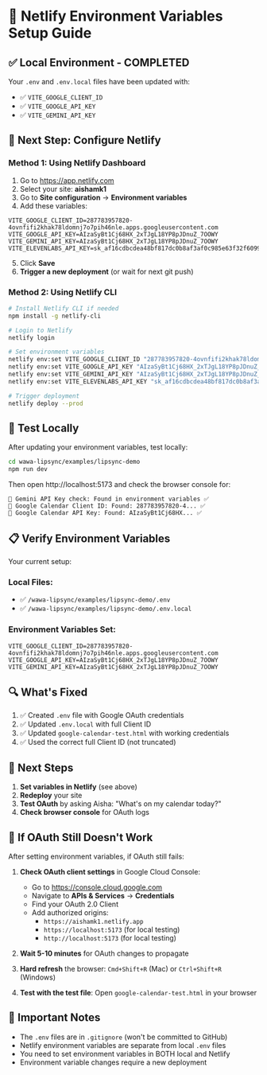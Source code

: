 # 🔧 Netlify Environment Variables Setup Guide

## ✅ **Local Environment - COMPLETED**

Your `.env` and `.env.local` files have been updated with:
- ✅ `VITE_GOOGLE_CLIENT_ID`
- ✅ `VITE_GOOGLE_API_KEY`
- ✅ `VITE_GEMINI_API_KEY`

## 🚀 **Next Step: Configure Netlify**

### **Method 1: Using Netlify Dashboard**

1. Go to https://app.netlify.com
2. Select your site: **aishamk1**
3. Go to **Site configuration** → **Environment variables**
4. Add these variables:

```
VITE_GOOGLE_CLIENT_ID=287783957820-4ovnfifi2khak78ldomnj7o7pih46nle.apps.googleusercontent.com
VITE_GOOGLE_API_KEY=AIzaSyBt1Cj68HX_2xTJgL18YP8pJDnuZ_7OOWY
VITE_GEMINI_API_KEY=AIzaSyBt1Cj68HX_2xTJgL18YP8pJDnuZ_7OOWY
VITE_ELEVENLABS_API_KEY=sk_af16cdbcdea48bf817dc0b8af3af0c985e63f32f6099515b
```

5. Click **Save**
6. **Trigger a new deployment** (or wait for next git push)

### **Method 2: Using Netlify CLI**

```bash
# Install Netlify CLI if needed
npm install -g netlify-cli

# Login to Netlify
netlify login

# Set environment variables
netlify env:set VITE_GOOGLE_CLIENT_ID "287783957820-4ovnfifi2khak78ldomnj7o7pih46nle.apps.googleusercontent.com"
netlify env:set VITE_GOOGLE_API_KEY "AIzaSyBt1Cj68HX_2xTJgL18YP8pJDnuZ_7OOWY"
netlify env:set VITE_GEMINI_API_KEY "AIzaSyBt1Cj68HX_2xTJgL18YP8pJDnuZ_7OOWY"
netlify env:set VITE_ELEVENLABS_API_KEY "sk_af16cdbcdea48bf817dc0b8af3af0c985e63f32f6099515b"

# Trigger deployment
netlify deploy --prod
```

## 🧪 **Test Locally**

After updating your environment variables, test locally:

```bash
cd wawa-lipsync/examples/lipsync-demo
npm run dev
```

Then open http://localhost:5173 and check the browser console for:
```
🔑 Gemini API Key check: Found in environment variables ✅
🔑 Google Calendar Client ID: Found: 287783957820-4... ✅
🔑 Google Calendar API Key: Found: AIzaSyBt1Cj68HX... ✅
```

## 📋 **Verify Environment Variables**

Your current setup:

### Local Files:
- ✅ `/wawa-lipsync/examples/lipsync-demo/.env`
- ✅ `/wawa-lipsync/examples/lipsync-demo/.env.local`

### Environment Variables Set:
```env
VITE_GOOGLE_CLIENT_ID=287783957820-4ovnfifi2khak78ldomnj7o7pih46nle.apps.googleusercontent.com
VITE_GOOGLE_API_KEY=AIzaSyBt1Cj68HX_2xTJgL18YP8pJDnuZ_7OOWY
VITE_GEMINI_API_KEY=AIzaSyBt1Cj68HX_2xTJgL18YP8pJDnuZ_7OOWY
```

## 🔍 **What's Fixed**

1. ✅ Created `.env` file with Google OAuth credentials
2. ✅ Updated `.env.local` with full Client ID
3. ✅ Updated `google-calendar-test.html` with working credentials
4. ✅ Used the correct full Client ID (not truncated)

## 🎯 **Next Steps**

1. **Set variables in Netlify** (see above)
2. **Redeploy** your site
3. **Test OAuth** by asking Aisha: "What's on my calendar today?"
4. **Check browser console** for OAuth logs

## 🐛 **If OAuth Still Doesn't Work**

After setting environment variables, if OAuth still fails:

1. **Check OAuth client settings** in Google Cloud Console:
   - Go to https://console.cloud.google.com
   - Navigate to **APIs & Services** → **Credentials**
   - Find your OAuth 2.0 Client
   - Add authorized origins:
     - `https://aishamk1.netlify.app`
     - `https://localhost:5173` (for local testing)
     - `http://localhost:5173` (for local testing)
   
2. **Wait 5-10 minutes** for OAuth changes to propagate

3. **Hard refresh** the browser: `Cmd+Shift+R` (Mac) or `Ctrl+Shift+R` (Windows)

4. **Test with the test file**: Open `google-calendar-test.html` in your browser

## 📝 **Important Notes**

- The `.env` files are in `.gitignore` (won't be committed to GitHub)
- Netlify environment variables are separate from local `.env` files
- You need to set environment variables in BOTH local and Netlify
- Environment variable changes require a new deployment







